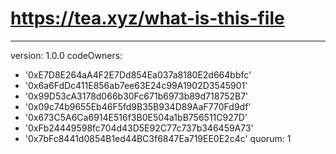 # https://tea.xyz/what-is-this-file
---
version: 1.0.0
codeOwners:
  - '0xE7D8E264aA4F2E7Dd854Ea037a8180E2d664bbfc'
  - '0x6a6FdDc411E856ab7ee63E24c99A1902D3545901'
  - '0x99D53cA3178d066b30Fc671b6973b89d718752B7'
  - '0x09c74b9655Eb46F5fd9B35B934D89AaF770Fd9df'
  - '0x673C5A6Ca6914E516f3B0E504a1bB756511C927D'
  - '0xFb24449598fc704d43D5E92C77c737b346459A73'
  - '0x7bFc8441d0854B1ed44BC3f6847Ea719EE0E2c4c'
quorum: 1
